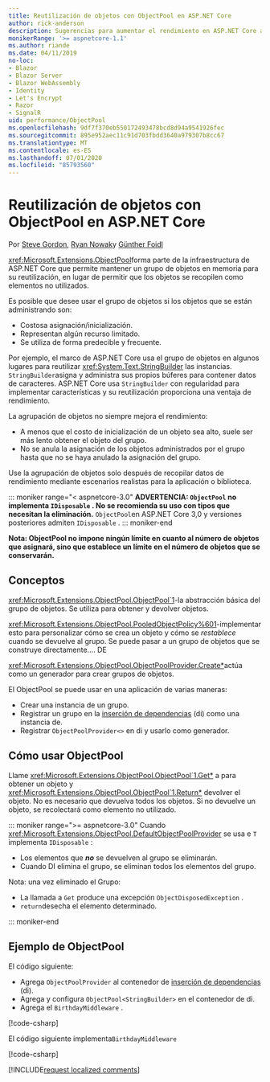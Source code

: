 ```yaml
---
title: Reutilización de objetos con ObjectPool en ASP.NET Core
author: rick-anderson
description: Sugerencias para aumentar el rendimiento en ASP.NET Core aplicaciones mediante ObjectPool.
monikerRange: '>= aspnetcore-1.1'
ms.author: riande
ms.date: 04/11/2019
no-loc:
- Blazor
- Blazor Server
- Blazor WebAssembly
- Identity
- Let's Encrypt
- Razor
- SignalR
uid: performance/ObjectPool
ms.openlocfilehash: 9df7f370eb550172493478bcd8d94a9541926fec
ms.sourcegitcommit: 895e952aec11c91d703fbdd3640a979307b8cc67
ms.translationtype: MT
ms.contentlocale: es-ES
ms.lasthandoff: 07/01/2020
ms.locfileid: "85793560"
---
```

# <a name="object-reuse-with-objectpool-in-aspnet-core"></a>Reutilización de objetos con ObjectPool en ASP.NET Core

Por [Steve Gordon](https://twitter.com/stevejgordon), [Ryan Nowak](https://github.com/rynowak)y [Günther Foidl](https://github.com/gfoidl)

<xref:Microsoft.Extensions.ObjectPool>forma parte de la infraestructura de ASP.NET Core que permite mantener un grupo de objetos en memoria para su reutilización, en lugar de permitir que los objetos se recopilen como elementos no utilizados.

Es posible que desee usar el grupo de objetos si los objetos que se están administrando son:

- Costosa asignación/inicialización.
- Representan algún recurso limitado.
- Se utiliza de forma predecible y frecuente.

Por ejemplo, el marco de ASP.NET Core usa el grupo de objetos en algunos lugares para reutilizar <xref:System.Text.StringBuilder> las instancias. `StringBuilder`asigna y administra sus propios búferes para contener datos de caracteres. ASP.NET Core usa `StringBuilder` con regularidad para implementar características y su reutilización proporciona una ventaja de rendimiento.

La agrupación de objetos no siempre mejora el rendimiento:

- A menos que el costo de inicialización de un objeto sea alto, suele ser más lento obtener el objeto del grupo.
- No se anula la asignación de los objetos administrados por el grupo hasta que no se haya anulado la asignación del grupo.

Use la agrupación de objetos solo después de recopilar datos de rendimiento mediante escenarios realistas para la aplicación o biblioteca.

::: moniker range="< aspnetcore-3.0"
**ADVERTENCIA: `ObjectPool` no implementa `IDisposable` . No se recomienda su uso con tipos que necesitan la eliminación.** `ObjectPool`en ASP.NET Core 3,0 y versiones posteriores admiten `IDisposable` .
::: moniker-end

**Nota: ObjectPool no impone ningún límite en cuanto al número de objetos que asignará, sino que establece un límite en el número de objetos que se conservarán.**

## <a name="concepts"></a>Conceptos

<xref:Microsoft.Extensions.ObjectPool.ObjectPool`1>-la abstracción básica del grupo de objetos. Se utiliza para obtener y devolver objetos.

<xref:Microsoft.Extensions.ObjectPool.PooledObjectPolicy%601>-implementar esto para personalizar cómo se crea un objeto y cómo se *restablece* cuando se devuelve al grupo. Se puede pasar a un grupo de objetos que se construye directamente.... DE

<xref:Microsoft.Extensions.ObjectPool.ObjectPoolProvider.Create*>actúa como un generador para crear grupos de objetos.
<!-- REview, there is no ObjectPoolProvider<T> -->

El ObjectPool se puede usar en una aplicación de varias maneras:

* Crear una instancia de un grupo.
* Registrar un grupo en la [inserción de dependencias](xref:fundamentals/dependency-injection) (di) como una instancia de.
* Registrar `ObjectPoolProvider<>` en di y usarlo como generador.

## <a name="how-to-use-objectpool"></a>Cómo usar ObjectPool

Llame <xref:Microsoft.Extensions.ObjectPool.ObjectPool`1.Get*> a para obtener un objeto y <xref:Microsoft.Extensions.ObjectPool.ObjectPool`1.Return*> devolver el objeto.  No es necesario que devuelva todos los objetos. Si no devuelve un objeto, se recolectará como elemento no utilizado.

::: moniker range=">= aspnetcore-3.0"
Cuando <xref:Microsoft.Extensions.ObjectPool.DefaultObjectPoolProvider> se usa e `T` implementa `IDisposable` :

* Los elementos que ***no*** se devuelven al grupo se eliminarán.
* Cuando DI elimina el grupo, se eliminan todos los elementos del grupo.

Nota: una vez eliminado el Grupo:

* La llamada a `Get` produce una excepción `ObjectDisposedException` .
* `return`desecha el elemento determinado.

::: moniker-end

## <a name="objectpool-sample"></a>Ejemplo de ObjectPool

El código siguiente:

* Agrega `ObjectPoolProvider` al contenedor de [inserción de dependencias](xref:fundamentals/dependency-injection) (di).
* Agrega y configura `ObjectPool<StringBuilder>` en el contenedor de di.
* Agrega el `BirthdayMiddleware` .

[!code-csharp[](ObjectPool/ObjectPoolSample/Startup.cs?name=snippet)]

El código siguiente implementa`BirthdayMiddleware`

[!code-csharp[](ObjectPool/ObjectPoolSample/BirthdayMiddleware.cs?name=snippet)]

[!INCLUDE[request localized comments](~/includes/code-comments-loc.md)]
